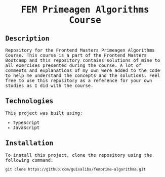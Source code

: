 <samp>
  <h1 align="center">
    FEM Primeagen Algorithms Course
  </h1>

## Description

Repository for the Frontend Masters Primeagen Algorithms Course. This course is a part of the Frontend Masters Bootcamp and this repository contains solutions of mine to all exercises presented during the course. A lot of comments and explanations of my own were added to the code to help me understand the concepts and the solutions. Feel free to use this repository as a reference for your own studies as I did with the course.

## Technologies

This project was built using:

- TypeScript
- JavaScript

## Installation

To install this project, clone the repository using the following command:

```
git clone https://github.com/guisaliba/femprime-algorithms.git
```

</samp>
</samp>
